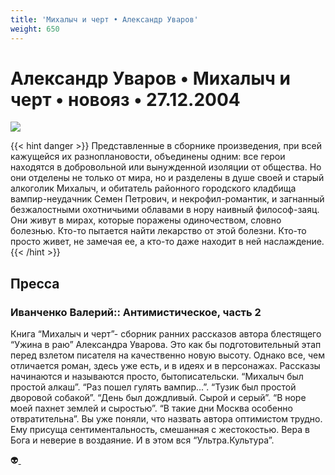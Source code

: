 ```yaml
---
title: 'Михалыч и черт • Александр Уваров'
weight: 650
---
```


# Александр Уваров • **Михалыч и черт** • новояз • 27.12.2004

![](/img/mihichertb.jpg)

{{< hint danger >}}
Представленные в сборнике произведения, при всей кажущейся их разноплановости, объединены одним: все герои находятся в добровольной или вынужденной изоляции от общества. Но они отделены не только от мира, но и разделены в душе своей и старый алкоголик Михалыч, и обитатель районного городского кладбища вампир-неудачник Семен Петрович, и некрофил-романтик, и загнанный безжалостными охотничьими облавами в нору наивный философ-заяц. Они живут в мирах, которые поражены одиночеством, словно болезнью. Кто-то пытается найти лекарство от этой болезни. Кто-то просто живет, не замечая ее, а кто-то даже находит в ней наслаждение.
{{< /hint >}}

## Пресса

### Иванченко Валерий:: Антимистическое, часть 2

Книга “Михалыч и черт”- сборник ранних рассказов автора блестящего “Ужина в раю” Александра Уварова. Это как бы подготовительный этап перед взлетом писателя на качественно новую высоту. Однако все, чем отличается роман, здесь уже есть, и в идеях и в персонажах. Рассказы начинаются и называются просто, бытописательски. “Михалыч был простой алкаш”. “Раз пошел гулять вампир...”. “Тузик был простой дворовой собакой”. “День был дождливый. Сырой и серый”. “В норе моей пахнет землей и сыростью”. “В такие дни Москва особенно отвратительна”. Вы уже поняли, что назвать автора оптимистом трудно. Ему присуща сентиментальность, смешанная с жестокостью. Вера в Бога и неверие в воздаяние. И в этом вся “Ультра.Культура”.

👽[ ](http://flibusta.is/b/203077)